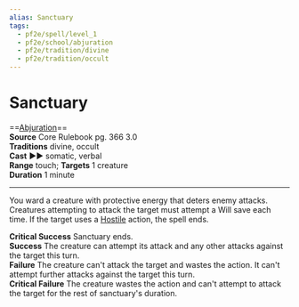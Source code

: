 ```yaml
---
alias: Sanctuary
tags:
  - pf2e/spell/level_1
  - pf2e/school/abjuration
  - pf2e/tradition/divine
  - pf2e/tradition/occult
---
```


# Sanctuary

==[Abjuration](../../../Traits/Abjuration.md)==  
__Source__ Core Rulebook pg. 366 3.0  
**Traditions** divine, occult  
**Cast** ►► somatic, verbal  
**Range** touch; **Targets** 1 creature  
**Duration** 1 minute

---

You ward a creature with protective energy that deters enemy attacks. Creatures attempting to attack the target must attempt a Will save each time. If the target uses a [Hostile](../../../Conditions/Hostile.md) action, the spell ends.

**Critical Success** Sanctuary ends.  
**Success** The creature can attempt its attack and any other attacks against the target this turn.  
**Failure** The creature can't attack the target and wastes the action. It can't attempt further attacks against the target this turn.  
**Critical Failure** The creature wastes the action and can't attempt to attack the target for the rest of sanctuary's duration.

